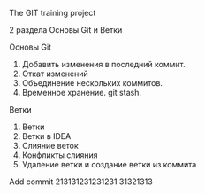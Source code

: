 The GIT training project

2 раздела Основы Git и Ветки

Основы Git
1) Добавить изменения в последний коммит.
2) Откат изменений
3) Объединение нескольких коммитов.
4) Временное хранение. git stash.


Ветки
1) Ветки
2) Ветки в IDEA
3) Слияние веток
4) Конфликты слияния
5) Удаление ветки и создание ветки из коммита

Add commit 213131231231231
31321313